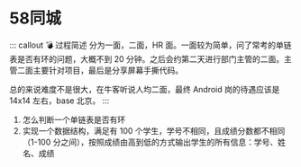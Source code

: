 # 58同城

::: callout 💣 过程简述
分为一面，二面，HR 面。一面较为简单，问了常考的单链表是否有环的问题，大概不到 20 分钟。之后会约第二天进行部门主管的二面。主管二面主要针对项目，最后是分享屏幕手撕代码。

总的来说难度不是很大，在牛客听说人均二面，最终 Android 岗的待遇应该是 14x14 左右，base 北京。
:::

1. 怎么判断一个单链表是否有环
2. 实现一个数据结构，满足有 100 个学生，学号不相同，且成绩分数都不相同（1-100 分之间），按照成绩由高到低的方式输出学生的所有信息：学号、姓名、成绩